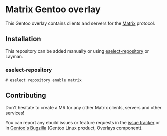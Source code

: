 # Matrix Gentoo overlay

This Gentoo overlay contains clients and servers for the [Matrix](https://matrix.org/)
protocol.

## Installation

This repository can be added manually or using [eselect-repository](https://wiki.gentoo.org/wiki/Eselect/Repository)
or Layman.

### eselect-repository

```
# eselect repository enable matrix
```

## Contributing

Don't hesitate to create a MR for any other Matrix clients, servers and other
services!

You can report any ebuild issues or feature requests in the [issue tracker](https://gitlab.com/steils/matrix-overlay/issues)
or in [Gentoo's Bugzilla](https://bugs.gentoo.org/) (Gentoo Linux product,
Overlays component).
